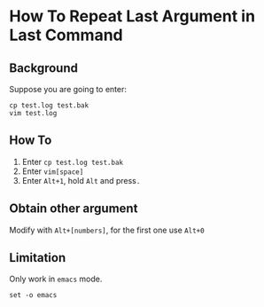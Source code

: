 # How To Repeat Last Argument in Last Command

## Background

Suppose you are going to enter:

```
cp test.log test.bak
vim test.log
```

## How To

1. Enter `cp test.log test.bak`
2. Enter `vim[space]`
3. Enter `Alt+1`, hold `Alt` and press`.`

## Obtain other argument

Modify with `Alt+[numbers]`, for the first one use `Alt+0`

## Limitation

Only work in `emacs` mode.

`set -o emacs`
